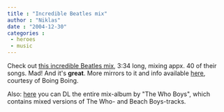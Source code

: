 ```yaml
---
title : "Incredible Beatles mix"
author : "Niklas"
date : "2004-12-30"
categories : 
 - heroes
 - music
---
```


Check out [this incredible Beatles mix](http://www.ezsite.bz/mashup/artistsongs/Beatles%20Mash%2Dup%20Medley%20%2D%20Hank%20Handy%2Emp3), 3:34 long, mixing appx. 40 of their songs. Mad! And it's **great**. More mirrors to it and info available [here](http://www.boingboing.net/2004/12/29/incredible_beatles_m.html), courtesy of Boing Boing.

Also: [here](http://www.zen8003.zen.co.uk/whoboys/download.html) you can DL the entire mix-album by "The Who Boys", which contains mixed versions of The Who- and Beach Boys-tracks.
